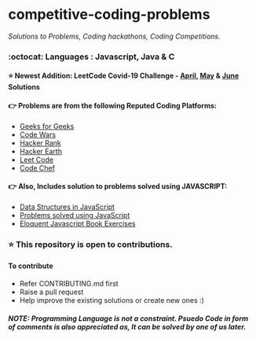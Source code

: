 # competitive-coding-problems

<i>Solutions to Problems, Coding hackathons, Coding Competitions.</i>

### :octocat: Languages : Javascript, Java & C

#### :star: Newest Addition: LeetCode Covid-19 Challenge - <a href="https://github.com/sunnysetia93/competitive-coding-problems/tree/master/Leetcode_April_Challenge_Covid19">April</a>, <a href="https://github.com/sunnysetia93/competitive-coding-problems/tree/master/Leetcode_May_Challenge_Covid19">May</a> & <a href="https://github.com/sunnysetia93/competitive-coding-problems/tree/master/Leetcode_June_Challenge_Covid19">June</a> Solutions

#### :point_right: Problems are from the following Reputed Coding Platforms: 
<ul>
<li><a href="http://geeksforgeeks.org">Geeks for Geeks</a></li>
<li><a href="http://www.codewars.com/">Code Wars</a></li>
<li><a href="http://www.hackerank.com/">Hacker Rank</a></li>
<li><a href="http://www.hackerearth.com/">Hacker Earth</a></li>
<li><a href="http://www.leetcode.com/">Leet Code</a></li>
<li><a href="http://www.codechef.com/">Code Chef</a></li>
</ul>

#### :point_right: Also, Includes solution to problems solved using JAVASCRIPT:
<ul>
  <li><a href="https://github.com/sunnysetia93/competitive-coding-problems/tree/master/JavaScript_DataStructures">Data Structures in JavaScript</a></li>
  <li><a href="https://github.com/sunnysetia93/competitive-coding-problems/tree/master/JavaScript_Questions">Problems solved using JavaScript</a></li> 
<li> <a href="https://github.com/sunnysetia93/competitive-coding-problems/tree/master/Javascript_Eloquent_JS_Book_Exercises">Eloquent Javascript Book Exercises</a></li>
</ul>

### :star: This repository is open to contributions. 
#### To contribute
 - Refer CONTRIBUTING.md first
 - Raise a pull request
 - Help improve the existing solutions or create new ones :)
 
 ##### NOTE: Programming Language is not a constraint. Psuedo Code in form of comments is also appreciated as, It can be solved by one of us later.
